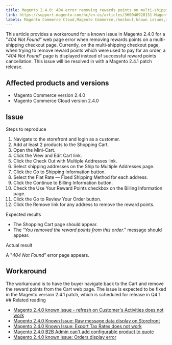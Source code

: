 ```yaml
---
title: Magento 2.4.0: 404 error removing rewards points on multi-shipping checkout
link: https://support.magento.com/hc/en-us/articles/360046920131-Magento-2-4-0-404-error-removing-rewards-points-on-multi-shipping-checkout
labels: Magento Commerce Cloud,Magento Commerce,checkout,known issues,multishipping,404 error,2.4.0,shopping cart,rewards points
---
```


This article provides a workaround for a known issue in Magento 2.4.0 for a "_404 Not Found_" web page error when removing rewards points on a multi-shipping checkout page. Currently, on the multi-shipping checkout page, when trying to remove reward points which were used to pay for an order,  a "_404 Not Found_" page is displayed instead of successful reward points cancellation. This issue will be resolved in with a Magento 2.4.1 patch release.

## Affected products and versions

* Magento Commerce version 2.4.0
* Magento Commerce Cloud version 2.4.0

## Issue

Steps to reproduce

1. Navigate to the storefront and login as a customer. 
1. Add at least 2 products to the Shopping Cart. 
1. Open the Mini-Cart.
1. Click the View and Edit Cart link.
1. Click the Check Out with Multiple Addresses link.
1. Select shipping addresses on the Ship to Multiple Addresses page.
1. Click the Go to Shipping Information button. 
1. Select the Flat Rate — Fixed Shipping Method for each address.
1. Click the Continue to Billing Information button.
1. Check the Use Your Reward Points checkbox on the Billing Information page.
1. Click the Go to Review Your Order button.
1. Click the Remove link for any address to remove the reward points.

Expected results

* The Shopping Cart page should appear.
* The “_You removed the reward points from this order._” message should appear.

Actual result

A "_404 Not Found_” error page appears.

## Workaround

The workaround is to have the buyer navigate back to the Cart and remove the reward points from the Cart web page. The issue is expected to be fixed in the Magento version 2.4.1 patch, which is scheduled for release in Q4 1. ## Related reading

* [Magento 2.4.0 known issue - refresh on Customer's Activities does not work](https://support.magento.com/hc/en-us/articles/360046091332)
* [Magento 2.4.0 Known Issue: Raw message data display on Storefront](https://support.magento.com/hc/en-us/articles/360045804332)
* [Magento 2.4.0 Known Issue: Export Tax Rates does not work](https://support.magento.com/hc/en-us/articles/360045850032)
* [Magento 2.4.0 B2B Admin can't add configurable product to quote](https://support.magento.com/hc/en-us/articles/360046801971)
* [Magento 2.4.0 known issue: Orders display error](https://support.magento.com/hc/en-us/articles/360046802271)